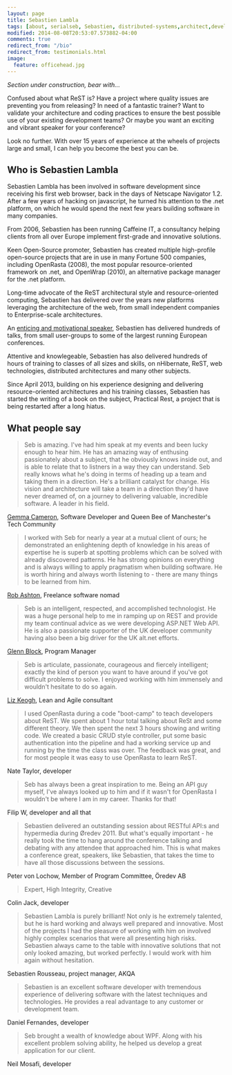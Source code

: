 ```yaml
---
layout: page
title: Sebastien Lambla
tags: [about, serialseb, Sebastien, distributed-systems,architect,developer]
modified: 2014-08-08T20:53:07.573882-04:00
comments: true
redirect_from: "/bio"
redirect_from: testimonials.html
image:
  feature: officehead.jpg
---
```


_Section under construction, bear with..._

Confused about what ReST is? Have a project where quality issues are preventing you from releasing? In need of a
fantastic trainer? Want to validate your architecture and coding practices to ensure the best possible use of your
existing development teams? Or maybe you want an exciting and vibrant speaker for your conference?

Look no further. With over 15 years of experience at the wheels of projects large and small, I can help you become the best you can be.

## Who is Sebastien Lambla

Sebastien Lambla has been involved in software development since receiving his first web browser, back in the days
 of Netscape Navigator 1.2. After a few years of hacking on javascript, he turned his attention to the .net platform,
 on which he would spend the next few years building software in many companies.

From 2006, Sebastien has been running Caffeine IT, a consultancy helping clients from all over Europe implement
 first-grade and innovative solutions.

Keen Open-Source promoter, Sebastien has created multiple high-profile open-source projects that are in use in many
Fortune 500 companies, including OpenRasta (2008), the most popular resource-oriented framework on .net, and OpenWrap (2010), an
 alternative package manager for the .net platform.

Long-time advocate of the ReST architectural style and resource-oriented computing, Sebastien has delivered over the
years new platforms leveraging the architecture of the web, from small independent companies to Enterprise-scale
architectures.

An [enticing and motivational speaker](/speaker/), Sebastien has delivered hundreds of talks, from small user-groups to
 some of the largest running European conferences.

Attentive and knowlegeable, Sebastien has also delivered hundreds of hours of training to classes of all sizes and
skills, on nHibernate, ReST, web technologies, distributed architectures and many other subjects.

Since April 2013, building on his experience designing and delivering resource-oriented architectures and his training
classes, Sebastien has started the writing of a book on the subject, Practical Rest, a project that is being restarted after a long hiatus.

## What people say


 > Seb is amazing. I've had him speak at my events and been lucky enough to hear him. He has an amazing way of enthusing passionately about a subject, that he obviously knows inside out, and is able to relate that to listners in a way they can understand. Seb really knows what he's doing in terms of heading up a team and taking them in a direction. He's a brilliant catalyst for change. His vision and architecture will take a team in a direction they'd have never dreamed of, on a journey to delivering valuable, incredible software. A leader in his field.

[Gemma Cameron](http://rubygem.me), Software Developer and Queen Bee of Manchester's Tech Community

 > I worked with Seb for nearly a year at a mutual client of ours; he demonstrated an enlightening depth of knowledge in his areas of expertise he is superb at spotting problems which can be solved with already discovered patterns. He has strong opinions on everything and is always willing to apply pragmatism when building software. He is worth hiring and always worth listening to - there are many things to be learned from him.

[Rob Ashton](http://codeofrob.com), Freelance software nomad

> Seb is an intelligent, respected, and accomplished technologist. He was a huge personal help to me in ramping up on REST and provide my team continual advice as we were developing ASP.NET Web API. He is also a passionate supporter of the UK developer community having also been a big driver for the UK alt.net efforts.

[Glenn Block](http://codebetter.com/glennblock), Program Manager

> Seb is articulate, passionate, courageous and fiercely intelligent; exactly the kind of person you want to have around
> if you've got difficult problems to solve. I enjoyed working with him immensely and wouldn't hesitate to do so again.

[Liz Keogh](http://lizkeogh.com), Lean and Agile consultant

>
>
> I used OpenRasta during a code "boot-camp" to teach developers about ReST. We spent about 1 hour total talking about
> ReSt and some different theory. We then spent the next 3 hours showing and writing code. We created a basic CRUD
> style controller, put some basic authentication into the pipeline and had a working service up and running by the time
> the class was over. The feedback was great, and for most people it was easy to use OpenRasta to learn ReST.

Nate Taylor, developer

> Seb has always been a great inspiration to me. Being an API guy myself, I've always looked up to him and if it wasn't for OpenRasta I wouldn't be where I am in my career. Thanks for that!

Filip W, developer and all that

> Sebastien delivered an outstanding session about RESTful API:s and hypermedia during Øredev 2011. But what's equally
> important - he really took the time to hang around the conference talking and debating with any attendee that
> approached him. This is what makes a conference great, speakers, like Sebastien, that takes the time to have all those
> discussions between the sessions.

Peter von Lochow, Member of Program Committee, Öredev AB

> Expert, High Integrity, Creative

Colin Jack, developer

> Sebastien Lambla is purely brilliant! Not only is he extremely talented, but he is hard working and always well
> prepared and innovative. Most of the projects I had the pleasure of working with him on involved highly complex
> scenarios that were all presenting high risks. Sebastien always came to the table with innovative solutions that not
> only looked amazing, but worked perfectly. I would work with him again without hesitation.

Sebastien Rousseau, project manager, AKQA

> Sebastien is an excellent software developer with tremendous experience of delivering software with the latest
> techniques and technologies. He provides a real advantage to any customer or development team.

Daniel Fernandes, developer

> Seb brought a wealth of knowledge about WPF. Along with his excellent problem solving ability, he helped us develop a
> great application for our client.

Neil Mosafi, developer
